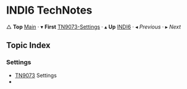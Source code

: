 # INDI6 TechNotes
&bigtriangleup; **Top** [Main](../../Main.md) &CenterDot; &blacktriangledown; **First** [TN9073-Settings](./9000/TN9073.md) &CenterDot; &blacktriangle; **Up** [INDI6](../INDI6.md) &CenterDot; &blacktriangleleft; _Previous_ &CenterDot; &blacktriangleright; _Next_ 

## Topic Index

### Settings

* [TN9073](./9000/TN9073.md) Settings
* 



